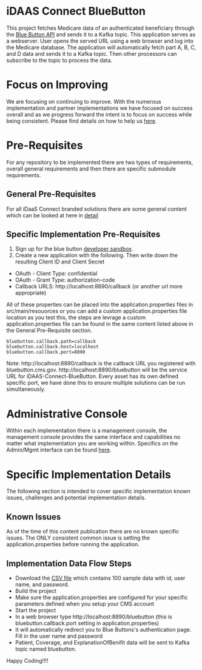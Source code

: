 # iDAAS Connect BlueButton
This project fetches Medicare data of an authenticated beneficiary through the 
[Blue Button API](https://bluebutton.cms.gov/) and sends it to a Kafka topic. This application
serves as a webserver. User opens the served URL using a web browser and log into the Medicare database. 
The application will automatically fetch part A, B, C, and D data and sends it to a Kafka topic. Then other 
processors can subscribe to the topic to process the data.

# Focus on Improving
We are focusing on continuing to improve. With the numerous implementation and partner implementations we
have focused on success overall and as we progress forward the intent is to focus on success while being consistent.
Please find details on how to help us [here](https://github.com/Project-Herophilus/Project-Herophilus-Assets/blob/main/OngoingEnhancements.md).

# Pre-Requisites
For any repository to be implemented there are two types of requirements, overall general requirements
and then there are specific submodule requirements.

## General Pre-Requisites
For all iDaaS Connect branded solutions there are some general content which can be looked at
here in [detail](https://github.com/Project-Herophilus/Project-Herophilus-Assets/blob/main/CloningBuildingRunningSolution.md)

## Specific Implementation Pre-Requisites
1. Sign up for the blue button [developer sandbox](https://bluebutton.cms.gov/).
2. Create a new application with the following. Then write down the resulting Client ID and Client Secret
* OAuth - Client Type: confidential
* OAuth - Grant Type: authorization-code
* Callback URLS: http://localhost:8890/callback (or another url more appropriate)

All of these properties can be placed into the application.properties files in src/main/resouorces or 
you can add a custom application.properties file location as you test this, the steps are levrage a custom
application.properties file can be found in the same content listed above in the General Pre-Requisite section.

```
bluebutton.callback.path=callback
bluebutton.callback.host=localhost
bluebutton.callback.port=8890
```
Note:
http://localhost:8890/callback is the callback URL you registered with bluebutton.cms.gov. http://localhost:8890/bluebutton will be the service URL for iDAAS-Connect-BlueButton.
Every asset has its own defined specific port, we have done this to ensure multiple solutions can be run simultaneously.

# Administrative Console
Within each implementation there is a management console, the management console provides the same 
interface and capabilities no matter what implementation you are working within. Specifics on the 
Admin/Mgmt interface can be found
[here](https://github.com/Project-Herophilus/Project-Herophilus-Assets/blob/main/AdministeringPlatform.md).

# Specific Implementation Details
The following section is intended to cover specific implementation known issues, challenges and potential implementation
details.

## Known Issues
As of the time of this content publication there are no known specific issues. The ONLY consistent
common issue is setting the application.properties before running the application.
 
## Implementation Data Flow Steps
* Download the [CSV file](https://bluebutton.cms.gov/synthetic_users_by_claim_count_full.csv) which contains 100 sample data with id, user name, and password.
* Build the project 
* Make sure the application.properties are configured for your specific parameters defined when you setup your CMS account
* Start the project
* In a web browser type http://localhost:8890/bluebutton (this is bluebutton.callback.port setting in application.properties)
* It will automatically redirect you to Blue Buttons's authentication page. Fill in the user name and password
* Patient, Coverage, and ExplanationOfBenifit data will be sent to Kafka topic named bluebutton.

Happy Coding!!!!
